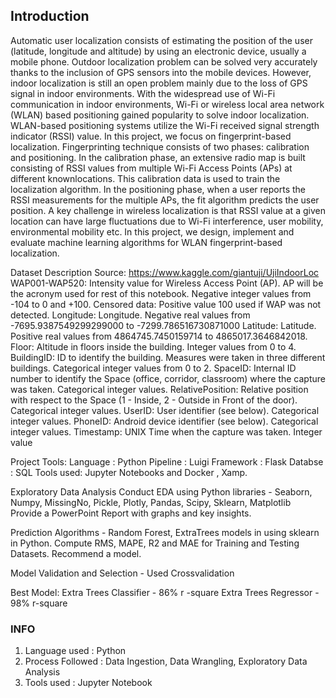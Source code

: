 ## Introduction

Automatic user localization consists of estimating the position of the user (latitude, longitude and altitude) by using an electronic device, usually a mobile phone. Outdoor localization problem can be solved very accurately thanks to the inclusion of GPS sensors into the mobile devices. However, indoor localization is still an open problem mainly due to the loss of GPS signal in indoor environments. With the widespread use of Wi-Fi communication in indoor environments, Wi-Fi or wireless local area network (WLAN) based positioning gained popularity to solve indoor localization.
WLAN-based positioning systems utilize the Wi-Fi received signal strength indicator (RSSI) value. In this project, we focus on fingerprint-based localization. Fingerprinting technique consists of two phases: calibration and positioning. In the calibration phase, an extensive radio map is built consisting of RSSI values from multiple Wi-Fi Access Points (APs) at different knownlocations. This calibration data is used to train the localization algorithm. In the positioning phase, when a user reports the RSSI measurements for the multiple APs, the fit algorithm predicts the user position.
A key challenge in wireless localization is that RSSI value at a given location can have large fluctuations due to Wi-Fi interference, user mobility, environmental mobility etc. In this project, we design, implement and evaluate machine learning algorithms for WLAN fingerprint-based localization.

 
Dataset Description 
Source: https://www.kaggle.com/giantuji/UjiIndoorLoc
WAP001-WAP520: Intensity value for Wireless Access Point (AP). AP will be the acronym used for rest of this notebook. Negative integer values from -104 to 0 and +100. Censored data: Positive value 100 used if WAP was not detected.
Longitude: Longitude. Negative real values from -7695.9387549299299000 to -7299.786516730871000
Latitude: Latitude. Positive real values from 4864745.7450159714 to 4865017.3646842018.
Floor: Altitude in floors inside the building. Integer values from 0 to 4.
BuildingID: ID to identify the building. Measures were taken in three different buildings. Categorical integer values from 0 to 2.
SpaceID: Internal ID number to identify the Space (office, corridor, classroom) where the capture was taken. Categorical integer values.
RelativePosition: Relative position with respect to the Space (1 - Inside, 2 - Outside in Front of the door). Categorical integer values.
UserID: User identifier (see below). Categorical integer values.
PhoneID: Android device identifier (see below). Categorical integer values.
Timestamp: UNIX Time when the capture was taken. Integer value

Project Tools:
Language : Python 
Pipeline : Luigi
Framework : Flask
Databse : SQL
Tools used: Jupyter Notebooks and Docker , Xamp. 

Exploratory Data Analysis 
Conduct EDA using Python libraries - 
Seaborn, Numpy, MissingNo, Pickle, Plotly, Pandas, Scipy, Sklearn, Matplotlib			
Provide a PowerPoint Report with graphs and key insights. 

Prediction Algorithms -
Random Forest, ExtraTrees models in using sklearn in Python. Compute RMS, MAPE, R2 and MAE for Training and Testing Datasets. Recommend a model. 

Model Validation and Selection - Used Crossvalidation


Best Model:
Extra Trees Classifier - 86% r -square
Extra Trees Regressor - 98% r-square

### INFO
1. Language used : Python
2. Process Followed : Data Ingestion, Data Wrangling, Exploratory Data Analysis
3. Tools used :  Jupyter Notebook


